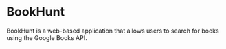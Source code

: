 # BookHunt
BookHunt is a web-based application that allows users to search for books using the Google Books API.
